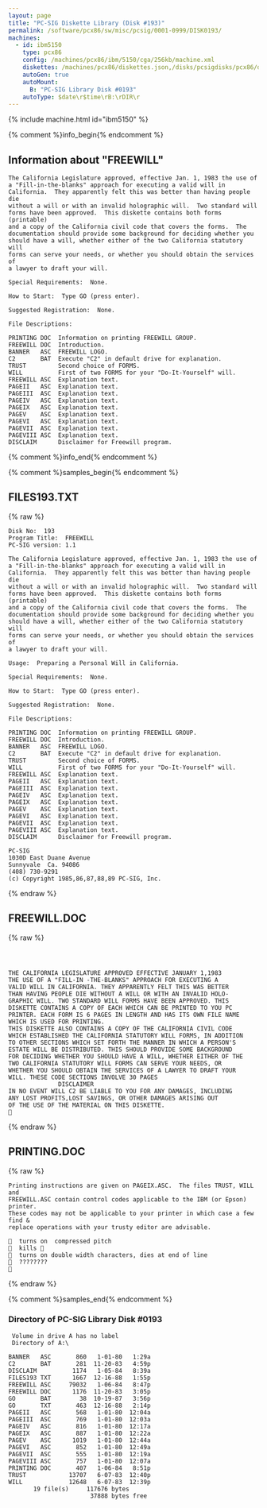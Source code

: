```yaml
---
layout: page
title: "PC-SIG Diskette Library (Disk #193)"
permalink: /software/pcx86/sw/misc/pcsig/0001-0999/DISK0193/
machines:
  - id: ibm5150
    type: pcx86
    config: /machines/pcx86/ibm/5150/cga/256kb/machine.xml
    diskettes: /machines/pcx86/diskettes.json,/disks/pcsigdisks/pcx86/diskettes.json
    autoGen: true
    autoMount:
      B: "PC-SIG Library Disk #0193"
    autoType: $date\r$time\rB:\rDIR\r
---
```


{% include machine.html id="ibm5150" %}

{% comment %}info_begin{% endcomment %}

## Information about "FREEWILL"

    The California Legislature approved, effective Jan. 1, 1983 the use of
    a "Fill-in-the-blanks" approach for executing a valid will in
    California.  They apparently felt this was better than having people die
    without a will or with an invalid holographic will.  Two standard will
    forms have been approved.  This diskette contains both forms (printable)
    and a copy of the California civil code that covers the forms.  The
    documentation should provide some background for deciding whether you
    should have a will, whether either of the two California statutory will
    forms can serve your needs, or whether you should obtain the services of
    a lawyer to draft your will.
    
    Special Requirements:  None.
    
    How to Start:  Type GO (press enter).
    
    Suggested Registration:  None.
    
    File Descriptions:
    
    PRINTING DOC  Information on printing FREEWILL GROUP.
    FREEWILL DOC  Introduction.
    BANNER   ASC  FREEWILL LOGO.
    C2       BAT  Execute "C2" in default drive for explanation.
    TRUST         Second choice of FORMS.
    WILL          First of two FORMS for your "Do-It-Yourself" will.
    FREEWILL ASC  Explanation text.
    PAGEII   ASC  Explanation text.
    PAGEIII  ASC  Explanation text.
    PAGEIV   ASC  Explanation text.
    PAGEIX   ASC  Explanation text.
    PAGEV    ASC  Explanation text.
    PAGEVI   ASC  Explanation text.
    PAGEVII  ASC  Explanation text.
    PAGEVIII ASC  Explanation text.
    DISCLAIM      Disclaimer for Freewill program.
{% comment %}info_end{% endcomment %}

{% comment %}samples_begin{% endcomment %}

## FILES193.TXT

{% raw %}
```
Disk No:  193
Program Title:  FREEWILL
PC-SIG version: 1.1

The California Legislature approved, effective Jan. 1, 1983 the use of
a "Fill-in-the-blanks" approach for executing a valid will in
California.  They apparently felt this was better than having people die
without a will or with an invalid holographic will.  Two standard will
forms have been approved.  This diskette contains both forms (printable)
and a copy of the California civil code that covers the forms.  The
documentation should provide some background for deciding whether you
should have a will, whether either of the two California statutory will
forms can serve your needs, or whether you should obtain the services of
a lawyer to draft your will.

Usage:  Preparing a Personal Will in California.

Special Requirements:  None.

How to Start:  Type GO (press enter).

Suggested Registration:  None.

File Descriptions:

PRINTING DOC  Information on printing FREEWILL GROUP.
FREEWILL DOC  Introduction.
BANNER   ASC  FREEWILL LOGO.
C2       BAT  Execute "C2" in default drive for explanation.
TRUST         Second choice of FORMS.
WILL          First of two FORMS for your "Do-It-Yourself" will.
FREEWILL ASC  Explanation text.
PAGEII   ASC  Explanation text.
PAGEIII  ASC  Explanation text.
PAGEIV   ASC  Explanation text.
PAGEIX   ASC  Explanation text.
PAGEV    ASC  Explanation text.
PAGEVI   ASC  Explanation text.
PAGEVII  ASC  Explanation text.
PAGEVIII ASC  Explanation text.
DISCLAIM      Disclaimer for Freewill program.

PC-SIG
1030D East Duane Avenue
Sunnyvale  Ca. 94086
(408) 730-9291
(c) Copyright 1985,86,87,88,89 PC-SIG, Inc.

```
{% endraw %}

## FREEWILL.DOC

{% raw %}
```



THE CALIFORNIA LEGISLATURE APPROVED EFFECTIVE JANUARY 1,1983
THE USE OF A "FILL-IN -THE-BLANKS" APPROACH FOR EXECUTING A
VALID WILL IN CALIFORNIA. THEY APPARENTLY FELT THIS WAS BETTER
THAN HAVING PEOPLE DIE WITHOUT A WILL OR WITH AN INVALID HOLO-
GRAPHIC WILL. TWO STANDARD WILL FORMS HAVE BEEN APPROVED. THIS
DISKETTE CONTAINS A COPY OF EACH WHICH CAN BE PRINTED TO YOU PC
PRINTER. EACH FORM IS 6 PAGES IN LENGTH AND HAS ITS OWN FILE NAME
WHICH IS USED FOR PRINTING.
THIS DISKETTE ALSO CONTAINS A COPY OF THE CALIFORNIA CIVIL CODE
WHICH ESTABLISHED THE CALIFORNIA STATUTORY WILL FORMS, IN ADDITION
TO OTHER SECTIONS WHICH SET FORTH THE MANNER IN WHICH A PERSON'S
ESTATE WILL BE DISTRIBUTED. THIS SHOULD PROVIDE SOME BACKGROUND
FOR DECIDING WHETHER YOU SHOULD HAVE A WILL, WHETHER EITHER OF THE
TWO CALIFORNIA STATUTORY WILL FORMS CAN SERVE YOUR NEEDS, OR
WHETHER YOU SHOULD OBTAIN THE SERVICES OF A LAWYER TO DRAFT YOUR
WILL. THESE CODE SECTIONS INVOLVE 30 PAGES
			  DISCLAIMER
IN NO EVENT WILL C2 BE LIABLE TO YOU FOR ANY DAMAGES, INCLUDING
ANY LOST PROFITS,LOST SAVINGS, OR OTHER DAMAGES ARISING OUT
OF THE USE OF THE MATERIAL ON THIS DISKETTE.

```
{% endraw %}

## PRINTING.DOC

{% raw %}
```
Printing instructions are given on PAGEIX.ASC.  The files TRUST, WILL and
FREEWILL.ASC contain control codes applicable to the IBM (or Epson) printer.
These codes may not be applicable to your printer in which case a few find &
replace operations with your trusty editor are advisable.

  turns on  compressed pitch
  kills 
  turns on double width characters, dies at end of line
  ????????

```
{% endraw %}

{% comment %}samples_end{% endcomment %}

### Directory of PC-SIG Library Disk #0193

     Volume in drive A has no label
     Directory of A:\

    BANNER   ASC       860   1-01-80   1:29a
    C2       BAT       281  11-20-83   4:59p
    DISCLAIM          1174   1-05-84   8:39a
    FILES193 TXT      1667  12-16-88   1:55p
    FREEWILL ASC     79032   1-06-84   8:47p
    FREEWILL DOC      1176  11-20-83   3:05p
    GO       BAT        38  10-19-87   3:56p
    GO       TXT       463  12-16-88   2:14p
    PAGEII   ASC       568   1-01-80  12:04a
    PAGEIII  ASC       769   1-01-80  12:03a
    PAGEIV   ASC       816   1-01-80  12:17a
    PAGEIX   ASC       887   1-01-80  12:22a
    PAGEV    ASC      1019   1-01-80  12:44a
    PAGEVI   ASC       852   1-01-80  12:49a
    PAGEVII  ASC       555   1-01-80  12:19a
    PAGEVIII ASC       757   1-01-80  12:07a
    PRINTING DOC       407   1-06-84   8:51p
    TRUST            13707   6-07-83  12:40p
    WILL             12648   6-07-83  12:39p
           19 file(s)     117676 bytes
                           37888 bytes free
